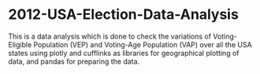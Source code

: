 # 2012-USA-Election-Data-Analysis
This is a data analysis which is done to check the variations of Voting-Eligible Population (VEP) and Voting-Age Population (VAP) over all the USA states using plotly and cufflinks
as libraries for geographical plotting of data, and pandas for preparing the data.
